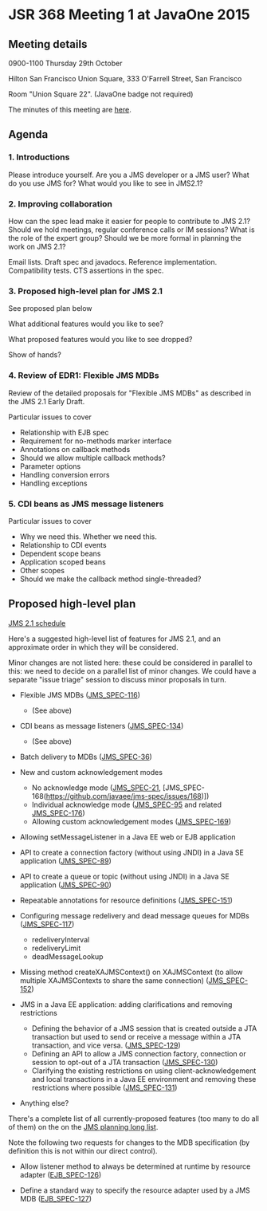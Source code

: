 # JSR 368 Meeting 1 at JavaOne 2015

## Meeting details

0900-1100 Thursday 29th October

Hilton San Francisco Union Square, 333 O'Farrell Street, San Francisco

Room "Union Square 22". (JavaOne badge not required)

The minutes of this meeting are [here](https://java.net/projects/jms-spec/lists/users/archive/2015-10/message/47).

## Agenda 

### 1. Introductions

Please introduce yourself. Are you a JMS developer or a JMS user? What do you use JMS for? What would you like to see in JMS2.1?

### 2. Improving collaboration

How can the spec lead make it easier for people to contribute to JMS 2.1? Should we hold meetings, regular conference calls or IM sessions? What is the role of the expert group? Should we be more formal in planning the work on JMS 2.1?

Email lists. Draft spec and javadocs. Reference implementation. Compatibility tests. CTS assertions in the spec.

### 3. Proposed high-level plan for JMS 2.1

See proposed plan below

What additional features would you like to see?

What proposed features would you like to see dropped?

Show of hands?

### 4. Review of EDR1: Flexible JMS MDBs

Review of the detailed proposals for "Flexible JMS MDBs" as described in the JMS 2.1 Early Draft. 

Particular issues to cover
* Relationship with EJB spec
* Requirement for no-methods marker interface
* Annotations on callback methods
* Should we allow multiple callback methods?
* Parameter options
* Handling conversion errors
* Handling exceptions

### 5. CDI beans as JMS message listeners

Particular issues to cover
* Why we need this. Whether we need this.
* Relationship to CDI events
* Dependent scope beans
* Application scoped beans
* Other scopes
* Should we make the callback method single-threaded?

## Proposed high-level plan 

[JMS 2.1 schedule](/jms-spec/pages/JMS21#jms-21-schedule)

Here's a suggested high-level list of features for JMS 2.1, and an approximate order in which they will be considered. 

Minor changes are not listed here: these could be considered in parallel to this: we need to decide on a parallel list of minor changes. We could have a separate "issue triage" session to discuss minor proposals in turn.

* Flexible JMS MDBs ([JMS_SPEC-116](https://github.com/javaee/jms-spec/issues/116))
  * (See above)

* CDI beans as message listeners ([JMS_SPEC-134](https://github.com/javaee/jms-spec/issues/134))
  * (See above)

* Batch delivery to MDBs ([JMS_SPEC-36](https://github.com/javaee/jms-spec/issues/36))

* New and custom acknowledgement modes
  * No acknowledge mode ([JMS_SPEC-21](https://github.com/javaee/jms-spec/issues/21), [JMS_SPEC-168(https://github.com/javaee/jms-spec/issues/168)])
  * Individual acknowledge mode ([JMS_SPEC-95](https://github.com/javaee/jms-spec/issues/95) and related [JMS_SPEC-176](https://github.com/javaee/jms-spec/issues/176))
  * Allowing custom acknowledgement modes ([JMS_SPEC-169](https://github.com/javaee/jms-spec/issues/169))

* Allowing setMessageListener in a Java EE web or EJB application

* API to create a connection factory (without using JNDI) in a Java SE application ([JMS_SPEC-89](https://github.com/javaee/jms-spec/issues/89))

* API to create a queue or topic (without using JNDI) in a Java SE application ([JMS_SPEC-90](https://github.com/javaee/jms-spec/issues/90))

* Repeatable annotations for resource definitions ([JMS_SPEC-151](https://github.com/javaee/jms-spec/issues/151))

* Configuring message redelivery and dead message queues for MDBs ([JMS_SPEC-117](https://github.com/javaee/jms-spec/issues/117))
  * redeliveryInterval
  * redeliveryLimit
  * deadMessageLookup

* Missing method createXAJMSContext() on XAJMSContext (to allow multiple XAJMSContexts to share the same connection) ([JMS_SPEC-152](https://github.com/javaee/jms-spec/issues/152))

* JMS in a Java EE application: adding clarifications and removing restrictions
  * Defining the behavior of a JMS session that is created outside a JTA transaction but used to send or receive a message within a JTA transaction, and vice versa. ([JMS_SPEC-129](https://github.com/javaee/jms-spec/issues/129))
  * Defining an API to allow a JMS connection factory, connection or session to opt-out of a JTA transaction ([JMS_SPEC-130](https://github.com/javaee/jms-spec/issues/130))
  * Clarifying the existing restrictions on using client-acknowledgement and local transactions in a Java EE environment and removing these restrictions where possible ([JMS_SPEC-131](https://github.com/javaee/jms-spec/issues/131))

* Anything else?

There's a complete list of all currently-proposed features (too many to do all of them) on the on the [JMS planning long list](/jms-spec/pages/JMSLongList).

Note the following two requests for changes to the MDB specification (by definition this is not within our direct control).

* Allow listener method to always be determined at runtime by resource adapter ([EJB_SPEC-126](https://github.com/javaee/ejb-spec/issues/126))

* Define a standard way to specify the resource adapter used by a JMS MDB ([EJB_SPEC-127](https://github.com/javaee/ejb-spec/issues/127))



